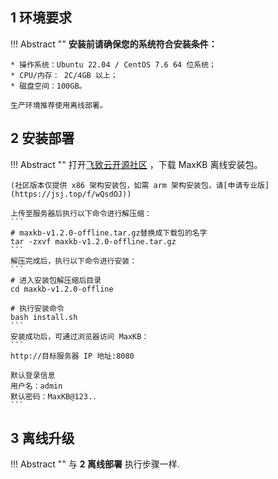 
## 1 环境要求

!!! Abstract ""
    **安装前请确保您的系统符合安装条件：**

    * 操作系统：Ubuntu 22.04 / CentOS 7.6 64 位系统；
    * CPU/内存： 2C/4GB 以上；
    * 磁盘空间：100GB。

    生产环境推荐使用离线部署。


## 2 安装部署 

!!! Abstract ""
    打开[飞致云开源社区](https://community.fit2cloud.com/#/products/maxkb/downloads) ，下载 MaxKB 离线安装包。

    (社区版本仅提供 x86 架构安装包，如需 arm 架构安装包，请[申请专业版](https://jsj.top/f/wQsdOJ))

    上传至服务器后执行以下命令进行解压缩：
    ```
    # maxkb-v1.2.0-offline.tar.gz替换成下载包的名字  
    tar -zxvf maxkb-v1.2.0-offline.tar.gz
    ```
    解压完成后，执行以下命令进行安装：
    ```
    # 进入安装包解压缩后目录  
    cd maxkb-v1.2.0-offline

    # 执行安装命令
    bash install.sh
    ```
    安装成功后，可通过浏览器访问 MaxKB：
    ```
    http://目标服务器 IP 地址:8080

    默认登录信息
    用户名：admin
    默认密码：MaxKB@123..
    ```


## 3 离线升级 

!!! Abstract ""
    与 **2 离线部署** 执行步骤一样. 

